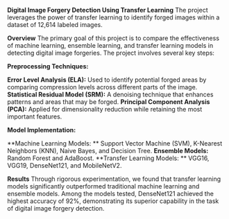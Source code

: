 **Digital Image Forgery Detection Using Transfer Learning**
The project leverages the power of transfer learning to identify forged images within a dataset of 12,614 labeled images.

**Overview**
The primary goal of this project is to compare the effectiveness of machine learning, ensemble learning, and transfer learning models in detecting digital image forgeries. The project involves several key steps:

**Preprocessing Techniques:**

**Error Level Analysis (ELA):** Used to identify potential forged areas by comparing compression levels across different parts of the image.
**Statistical Residual Model (SRM):** A denoising technique that enhances patterns and areas that may be forged.
**Principal Component Analysis (PCA):** Applied for dimensionality reduction while retaining the most important features.

**Model Implementation:**

**Machine Learning Models: ** Support Vector Machine (SVM), K-Nearest Neighbors (KNN), Naive Bayes, and Decision Tree.
**Ensemble Models:** Random Forest and AdaBoost.
**Transfer Learning Models: ** VGG16, VGG19, DenseNet121, and MobileNetV2.

**Results**
Through rigorous experimentation, we found that transfer learning models significantly outperformed traditional machine learning and ensemble models. Among the models tested, DenseNet121 achieved the highest accuracy of 92%, demonstrating its superior capability in the task of digital image forgery detection.
